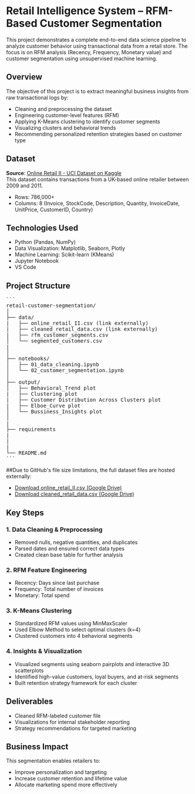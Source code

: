 # Retail Intelligence System – RFM-Based Customer Segmentation

This project demonstrates a complete end-to-end data science pipeline to analyze customer behavior using transactional data from a retail store. The focus is on RFM analysis (Recency, Frequency, Monetary value) and customer segmentation using unsupervised machine learning.

## Overview

The objective of this project is to extract meaningful business insights from raw transactional logs by:
- Cleaning and preprocessing the dataset
- Engineering customer-level features (RFM)
- Applying K-Means clustering to identify customer segments
- Visualizing clusters and behavioral trends
- Recommending personalized retention strategies based on customer type

## Dataset

**Source**: [Online Retail II - UCI Dataset on Kaggle](https://www.kaggle.com/datasets/mashlyn/online-retail-ii-uci)  
This dataset contains transactions from a UK-based online retailer between 2009 and 2011.

- Rows: 786,000+
- Columns: 8 (Invoice, StockCode, Description, Quantity, InvoiceDate, UnitPrice, CustomerID, Country)

## Technologies Used

- Python (Pandas, NumPy)
- Data Visualization: Matplotlib, Seaborn, Plotly
- Machine Learning: Scikit-learn (KMeans)
- Jupyter Notebook
- VS Code

## Project Structure

<pre lang="markdown">
```
retail-customer-segmentation/
│
├── data/
|   ├── online_retail_II.csv (link externally)
|   ├── cleaned_retail_data.csv (link externally)
|   ├── rfm_customer_segments.csv
│   └── segmented_customers.csv
|   
│
├── notebooks/
│   ├── 01_data_cleaning.ipynb
│   └── 02_customer_segmentation.ipynb
│
├── output/
│   ├── Behavioral_Trend plot
|   ├── Clustering plot
|   ├── Customer Distribution Across Clusters plot
|   ├── Elboe_Curve plot
│   └── Bussiness_Insights plot
│
|
├── requirements
|
|
| 
└── README.md
```
</pre>

##Due to GitHub's file size limitations, the full dataset files are hosted externally:

- [Download online_retail_II.csv (Google Drive)]([https://drive.google.com/file/d/your_file_id/view?usp=sharing](https://drive.google.com/file/d/1g5ij4Q_E1VgY6KKB6IlvlNJD-RJFOLNb/view?usp=sharing))
- [Download cleaned_retail_data.csv (Google Drive)]([https://drive.google.com/file/d/your_file_id/view?usp=sharing](https://drive.google.com/file/d/14E1EbjEUyLp9bOxjvdKxYTFc31hmNi-S/view?usp=drive_link))

## Key Steps

### 1. Data Cleaning & Preprocessing
- Removed nulls, negative quantities, and duplicates
- Parsed dates and ensured correct data types
- Created clean base table for further analysis

### 2. RFM Feature Engineering
- Recency: Days since last purchase
- Frequency: Total number of invoices
- Monetary: Total spend

### 3. K-Means Clustering
- Standardized RFM values using MinMaxScaler
- Used Elbow Method to select optimal clusters (k=4)
- Clustered customers into 4 behavioral segments

### 4. Insights & Visualization
- Visualized segments using seaborn pairplots and interactive 3D scatterplots
- Identified high-value customers, loyal buyers, and at-risk segments
- Built retention strategy framework for each cluster

## Deliverables

- Cleaned RFM-labeled customer file
- Visualizations for internal stakeholder reporting
- Strategy recommendations for targeted marketing

## Business Impact

This segmentation enables retailers to:
- Improve personalization and targeting
- Increase customer retention and lifetime value
- Allocate marketing spend more effectively
